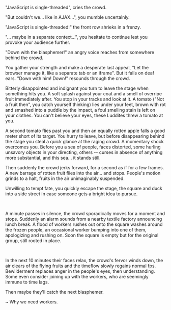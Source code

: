 "JavaScript is single-threaded", cries the crowd.

"But couldn't we... like in AJAX...", you mumble uncertainly.

"JavaScript is single-threaded!" the front row shrieks in a frenzy.

"... maybe in a separate context...", you hesitate to continue lest you provoke your audience further.

"Down with the blasphemer!" an angry voice reaches from somewhere behind the crowd.

You gather your strength and make a desperate last appeal, "Let the browser manage it, like a separate tab or an iframe". But it falls on deaf ears.
"Down with him! Down!" resounds through the crowd.

Bitterly disappointed and indignant you turn to leave the stage when something hits you. A soft splash against your coat and a smell of overripe fruit immediately after. You stop in your tracks and look at it. A tomato ("Not a fruit then", you catch yourself thinking) lies under your feet, brown with rot and smashed into a puddle by the impact, a foul smelling stain is left on your clothes. You can't believe your eyes, these Luddites threw a tomato at you.

A second tomato flies past you and then an equally rotten apple falls a good meter short of its target. You hurry to leave, but before disappearing behind the stage you steal a quick glance at the raging crowd. A momentary shock overcomes you. Before you a sea of people, faces distorted, some hurling unsavory objects in your directing, others -- curses in absence of anything more substantial, and this sea... it stands still.

Then suddenly the crowd jerks forward, for a second as if for a few frames. A new barrage of rotten fruit flies into the air... and stops. People's motion grinds to a halt, fruits in the air unimaginably suspended.

Unwilling to tempt fate, you quickly escape the stage, the square and duck into a side street in case someone gets a bright idea to pursue.

<br>

A minute passes in silence, the crowd sporadically moves for a moment and stops. Suddenly an alarm sounds from a nearby textile factory announcing lunch break. A flood of workers rushes out onto the square washes around the frozen people, an occasional worker bumping into one of them, apologizing and rushing on. Soon the square is empty but for the original group, still rooted in place.

<br>

In the next 10 minutes their faces relax, the crowd's fervor winds down, the air clears of the flying fruits and the timeflow slowly regains normal fps.
Bewilderment replaces anger in the people's eyes, then understanding. Some even consider joining up with the workers, who are seemingly immune to time lags.

Then maybe they'll catch the next blasphemer.

~ Why we need workers.
